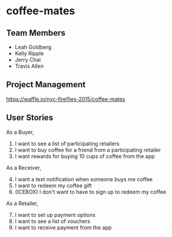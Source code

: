 # coffee-mates

## Team Members

- Leah Goldberg
- Kelly Ripple
- Jerry Chai
- Travis Allen

## Project Management

https://waffle.io/nyc-fireflies-2015/coffee-mates

## User Stories

As a Buyer,

1. I want to see a list of participating retailers
2. I want to buy coffee for a friend from a participating retailer
3. I want rewards for buying 10 cups of coffee from the app

As a Receiver,

4. I want a text notification when someone buys me coffee
5. I want to redeem my coffee gift
6. (ICEBOX) I don't want to have to sign up to redeem my coffee

As a Retailer,

7. I want to set up payment options
8. I want to see a list of vouchers
9. I want to receive payment from the app
